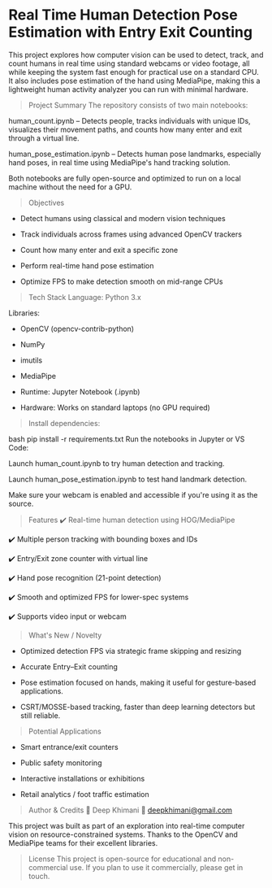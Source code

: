 # Real Time Human Detection Pose Estimation with Entry Exit Counting

This project explores how computer vision can be used to detect, track, and count humans in real time using standard webcams or video footage, all while keeping the system fast enough for practical use on a standard CPU. It also includes pose estimation of the hand using MediaPipe, making this a lightweight human activity analyzer you can run with minimal hardware.

> Project Summary
The repository consists of two main notebooks:

human_count.ipynb – Detects people, tracks individuals with unique IDs, visualizes their movement paths, and counts how many enter and exit through a virtual line.

human_pose_estimation.ipynb – Detects human pose landmarks, especially hand poses, in real time using MediaPipe's hand tracking solution.

Both notebooks are fully open-source and optimized to run on a local machine without the need for a GPU.

> Objectives
* Detect humans using classical and modern vision techniques

* Track individuals across frames using advanced OpenCV trackers

* Count how many enter and exit a specific zone

* Perform real-time hand pose estimation

* Optimize FPS to make detection smooth on mid-range CPUs

> Tech Stack
Language: Python 3.x

Libraries:

* OpenCV (opencv-contrib-python)

* NumPy

* imutils

* MediaPipe

* Runtime: Jupyter Notebook (.ipynb)

* Hardware: Works on standard laptops (no GPU required)

> Install dependencies:

bash
pip install -r requirements.txt
Run the notebooks in Jupyter or VS Code:

Launch human_count.ipynb to try human detection and tracking.

Launch human_pose_estimation.ipynb to test hand landmark detection.

Make sure your webcam is enabled and accessible if you're using it as the source.

> Features
✔️ Real-time human detection using HOG/MediaPipe

✔️ Multiple person tracking with bounding boxes and IDs

✔️ Entry/Exit zone counter with virtual line

✔️ Hand pose recognition (21-point detection)

✔️ Smooth and optimized FPS for lower-spec systems

✔️ Supports video input or webcam

> What's New / Novelty
* Optimized detection FPS via strategic frame skipping and resizing

* Accurate Entry–Exit counting

* Pose estimation focused on hands, making it useful for gesture-based applications.

* CSRT/MOSSE-based tracking, faster than deep learning detectors but still reliable.


> Potential Applications

* Smart entrance/exit counters

* Public safety monitoring

* Interactive installations or exhibitions

* Retail analytics / foot traffic estimation

> Author & Credits
👤 Deep Khimani
📧 deepkhimani@gmail.com


This project was built as part of an exploration into real-time computer vision on resource-constrained systems. Thanks to the OpenCV and MediaPipe teams for their excellent libraries.

> License
This project is open-source for educational and non-commercial use. If you plan to use it commercially, please get in touch.
